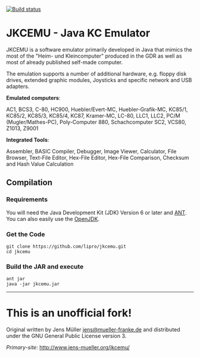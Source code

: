 [![Build status](https://ci.appveyor.com/api/projects/status/mkgj9ab635dp7hfo/branch/master?svg=true)](https://ci.appveyor.com/project/rexut/jkcemu/branch/master)

JKCEMU - Java KC Emulator
=========================

JKCEMU is a software emulator primarily developed in Java that
mimics the most of the "Heim- und Kleincomputer" produced in
the GDR as well as most of already published self-made computer.

The emulation supports a number of additional hardware, e.g.
floppy disk drives, extended graphic modules, Joysticks and
specific network and USB adapters.

**Emulated computers**:

AC1, BCS3, C-80, HC900, Huebler/Evert-MC, Huebler-Grafik-MC,
KC85/1, KC85/2, KC85/3, KC85/4, KC87, Kramer-MC, LC-80, LLC1,
LLC2, PC/M (Mugler/Mathes-PC), Poly-Computer 880, Schachcomputer
SC2, VCS80, Z1013, Z9001

**Integrated Tools**:

Assembler, BASIC Compiler, Debugger, Image Viewer, Calculator,
File Browser, Text-File Editor, Hex-File Editor, Hex-File
Comparison, Checksum and Hash Value Calculation

## Compilation

### Requirements

You will need the Java Development Kit (JDK) Version 6 or later
and [ANT](https://ant.apache.org/). You can also easily use the
[OpenJDK](https://openjdk.java.net/).

### Get the Code

```
git clone https://github.com/lipro/jkcemu.git
cd jkcemu
```

### Build the JAR and execute

```
ant jar
java -jar jkcemu.jar
```

---

This is an unofficial fork!
===========================

Original written by Jens Müller <jens@mueller-franke.de> and
distributed under the GNU General Public License version 3.

*Primary-site*: http://www.jens-mueller.org/jkcemu/
